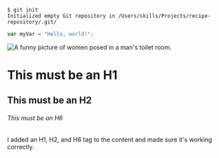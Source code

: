 ```
$ git init
Initialized empty Git repository in /Users/skills/Projects/recipe-repository/.git/
```

``` javascript
var myVar = "Hello, world!";
```


![A funny picture of women posed in a man's toilet room.](https://github.com/user-attachments/assets/0cfe4048-43e1-4316-b6c1-58f14a63d609)


# This must be an H1
## This must be an H2
###### This must be an H6

I added an H1, H2, and H6 tag to the content and made sure it's working correctly. 

